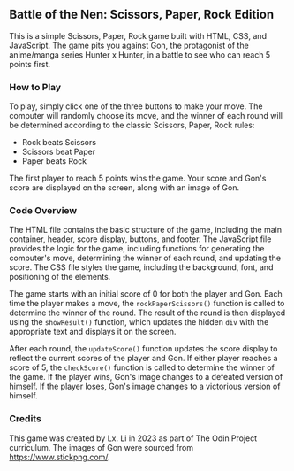 <h2>Battle of the Nen: Scissors, Paper, Rock Edition</h2>
<p>This is a simple Scissors, Paper, Rock game built with HTML, CSS, and JavaScript. The game pits you against Gon, the protagonist of the anime/manga series Hunter x Hunter, in a battle to see who can reach 5 points first.</p>
<h3>How to Play</h3>
<p>To play, simply click one of the three buttons to make your move. The computer will randomly choose its move, and the winner of each round will be determined according to the classic Scissors, Paper, Rock rules:</p>
<ul>
<li>Rock beats Scissors</li>
<li>Scissors beat Paper</li>
<li>Paper beats Rock</li>
</ul>
<p>The first player to reach 5 points wins the game. Your score and Gon's score are displayed on the screen, along with an image of Gon.</p>
<h3>Code Overview</h3>
<p>The HTML file contains the basic structure of the game, including the main container, header, score display, buttons, and footer. The JavaScript file provides the logic for the game, including functions for generating the computer's move, determining the winner of each round, and updating the score. The CSS file styles the game, including the background, font, and positioning of the elements.</p>
<p>The game starts with an initial score of 0 for both the player and Gon. Each time the player makes a move, the <code>rockPaperScissors()</code> function is called to determine the winner of the round. The result of the round is then displayed using the <code>showResult()</code> function, which updates the hidden <code>div</code> with the appropriate text and displays it on the screen.</p>
<p>After each round, the <code>updateScore()</code> function updates the score display to reflect the current scores of the player and Gon. If either player reaches a score of 5, the <code>checkScore()</code> function is called to determine the winner of the game. If the player wins, Gon's image changes to a defeated version of himself. If the player loses, Gon's image changes to a victorious version of himself.</p>
<h3>Credits</h3>
<p>This game was created by Lx. Li in 2023 as part of The Odin Project curriculum. The images of Gon were sourced from <a href="https://www.stickpng.com/">https://www.stickpng.com/</a>.</p>
